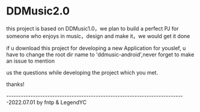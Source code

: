 # DDMusic2.0

this project is based on DDMusic1.0，we plan to build a perfect PJ for someone who enjoys in music，design and make it，we would get it done

if u download this project for developing a new Application for youslef, u have to change the root dir name to 'ddmusic-android',never forget to make an issue to mention 

us the questions while developing the project which you met.

thanks!

--------------------------------------------------------------------------2022.07.01 by fntp & LegendYC
